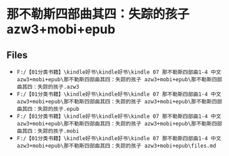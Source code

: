# 那不勒斯四部曲其四：失踪的孩子 azw3+mobi+epub

## Files

- `F:/【01分类书籍】\kindle好书\kindle好书\kindle 07 那不勒斯四部曲1-4 中文 azw3+mobi+epub\那不勒斯四部曲其四：失踪的孩子 azw3+mobi+epub\那不勒斯四部曲其四：失踪的孩子.azw3`
- `F:/【01分类书籍】\kindle好书\kindle好书\kindle 07 那不勒斯四部曲1-4 中文 azw3+mobi+epub\那不勒斯四部曲其四：失踪的孩子 azw3+mobi+epub\那不勒斯四部曲其四：失踪的孩子.epub`
- `F:/【01分类书籍】\kindle好书\kindle好书\kindle 07 那不勒斯四部曲1-4 中文 azw3+mobi+epub\那不勒斯四部曲其四：失踪的孩子 azw3+mobi+epub\那不勒斯四部曲其四：失踪的孩子.mobi`
- `F:/【01分类书籍】\kindle好书\kindle好书\kindle 07 那不勒斯四部曲1-4 中文 azw3+mobi+epub\那不勒斯四部曲其四：失踪的孩子 azw3+mobi+epub\files.md`
